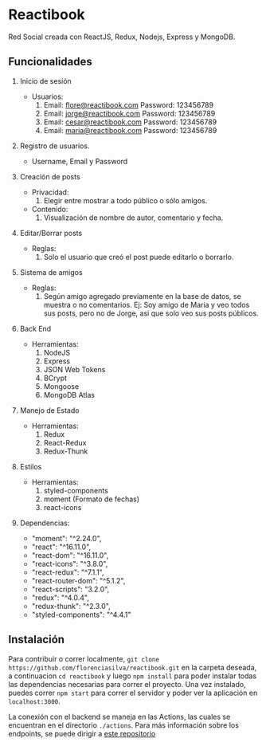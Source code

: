 # Reactibook 

Red Social creada con ReactJS, Redux, Nodejs, Express y MongoDB.

## Funcionalidades

1. Inicio de sesión
    * Usuarios:
        1. Email: flore@reactibook.com Password: 123456789
        2. Email: jorge@reactibook.com Password: 123456789
        3. Email: cesar@reactibook.com Password: 123456789
        4. Email: maria@reactibook.com Password: 123456789
2. Registro de usuarios.
      * Username, Email y Password
3. Creación de posts 
    * Privacidad:
        1. Elegir entre mostrar a todo público o sólo amigos.
    * Contenido:
        1. Visualización de nombre de autor, comentario y fecha.
4. Editar/Borrar posts
    * Reglas:
        1. Solo el usuario que creó el post puede editarlo o borrarlo.
5. Sistema de amigos
    * Reglas:
        1. Según amigo agregado previamente en la base de datos, se muestra o no comentarios. Ej: Soy amigo de Maria y veo todos sus posts, pero no de Jorge, asi que solo veo sus posts públicos.
6. Back End
    * Herramientas:
       1. NodeJS
       2. Express
       3. JSON Web Tokens
       4. BCrypt
       5. Mongoose
       6. MongoDB Atlas
7. Manejo de Estado
    * Herramientas:
        1. Redux
        2. React-Redux
        3. Redux-Thunk
8. Estilos
    * Herramientas:
        1. styled-components
        2. moment (Formato de fechas)
        3. react-icons

8. Dependencias:
   * "moment": "^2.24.0",
   * "react": "^16.11.0",
   * "react-dom": "^16.11.0",
   * "react-icons": "^3.8.0",
   * "react-redux": "^7.1.1",
   * "react-router-dom": "^5.1.2",
   * "react-scripts": "3.2.0",
   * "redux": "^4.0.4",
   * "redux-thunk": "^2.3.0",
   * "styled-components": "^4.4.1"


## Instalación

Para contribuir o correr localmente, `git clone https://github.com/florenciasilva/reactibook.git` en la carpeta deseada, a continuacion `cd reactibook` y luego `npm install` para poder instalar todas las dependencias necesarias para correr el proyecto. Una vez instalado, puedes correr `npm start` para correr el servidor y poder ver la aplicación en `localhost:3000`.

La conexión con el backend se maneja en las Actions, las cuales se encuentran en el directorio `./actions`. 
Para más información sobre los endpoints, se puede dirigir a [este repositorio](https://github.com/florenciasilva/reactibook-api)
